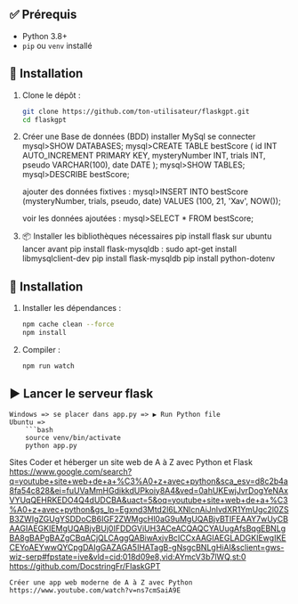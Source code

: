 ## ✅ Prérequis

- Python 3.8+
- `pip` ou `venv` installé

## 🔧 Installation

1. Clone le dépôt :
   ```bash
   git clone https://github.com/ton-utilisateur/flaskgpt.git
   cd flaskgpt

2. Créer une Base de données (BDD)
    installer MySql
    se connecter
    mysql>SHOW DATABASES;
    mysql>CREATE TABLE bestScore (
        id INT AUTO_INCREMENT PRIMARY KEY,
        mysteryNumber INT,
        trials INT,
        pseudo VARCHAR(100),
        date DATE
    );
    mysql>SHOW TABLES;
    mysql>DESCRIBE bestScore;

    ajouter des données fixtives :
    mysql>INSERT INTO bestScore (mysteryNumber, trials, pseudo, date) VALUES (100, 21, 'Xav', NOW());

    voir les données ajoutées :
    mysql>SELECT * FROM bestScore;

3. 📦 Installer les bibliothèques nécessaires
    pip install flask
        sur ubuntu lancer avant pip install flask-mysqldb : sudo apt-get install libmysqlclient-dev
    pip install flask-mysqldb
    pip install python-dotenv


## 🔧 Installation

1. Installer les dépendances :
    ```bash
    npm cache clean --force
    npm install

2. Compiler :
     ```bash
     npm run watch

##  ▶️ Lancer le serveur flask

    Windows => se placer dans app.py => ▶ Run Python file
    Ubuntu => 
        ```bash
        source venv/bin/activate
        python app.py


Sites
    Coder et héberger un site web de A à Z avec Python et Flask
    https://www.google.com/search?q=youtube+site+web+de+a+%C3%A0+z+avec+python&sca_esv=d8c2b4a8fa54c828&ei=fuUVaMmHGdikkdUPkoiy8A4&ved=0ahUKEwjJvrDogYeNAxVYUqQEHRKEDO4Q4dUDCBA&uact=5&oq=youtube+site+web+de+a+%C3%A0+z+avec+python&gs_lp=Egxnd3Mtd2l6LXNlcnAiJnlvdXR1YmUgc2l0ZSB3ZWIgZGUgYSDDoCB6IGF2ZWMgcHl0aG9uMgUQABjvBTIFEAAY7wUyCBAAGIAEGKIEMgUQABjvBUj0IFDDGViUH3ACeACQAQCYAUugAfsBqgEBNLgBA8gBAPgBAZgCBqACjQLCAggQABiwAxjvBcICCxAAGIAEGLADGKIEwgIKECEYoAEYwwQYCpgDAIgGAZAGA5IHATagB-gNsgcBNLgHiAI&sclient=gws-wiz-serp#fpstate=ive&vld=cid:018d09e8,vid:AYmcV3b7lWQ,st:0
    https://github.com/DocstringFr/FlaskGPT

    Créer une app web moderne de A à Z avec Python
    https://www.youtube.com/watch?v=ns7cmSaiA9E

    
